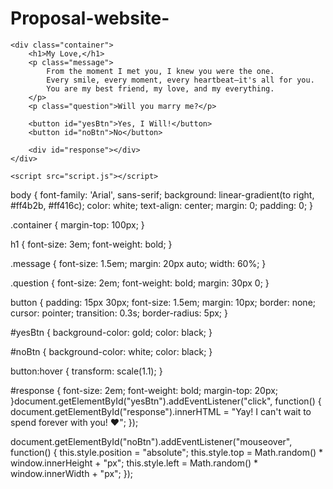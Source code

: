 # Proposal-website-<!DOCTYPE html>
<html lang="en">
<head>
    <meta charset="UTF-8">
    <meta name="viewport" content="width=device-width, initial-scale=1.0">
    <title>Will You Marry Me?</title>
    <link rel="stylesheet" href="style.css">
</head>
<body>
    <audio autoplay loop>
        <source src="love-song.mp3" type="audio/mp3">
    </audio>

    <div class="container">
        <h1>My Love,</h1>
        <p class="message">
            From the moment I met you, I knew you were the one.  
            Every smile, every moment, every heartbeat—it's all for you.  
            You are my best friend, my love, and my everything.  
        </p>
        <p class="question">Will you marry me?</p>

        <button id="yesBtn">Yes, I Will!</button>
        <button id="noBtn">No</button>

        <div id="response"></div>
    </div>

    <script src="script.js"></script>
</body>
</html>body {
    font-family: 'Arial', sans-serif;
    background: linear-gradient(to right, #ff4b2b, #ff416c);
    color: white;
    text-align: center;
    margin: 0;
    padding: 0;
}

.container {
    margin-top: 100px;
}

h1 {
    font-size: 3em;
    font-weight: bold;
}

.message {
    font-size: 1.5em;
    margin: 20px auto;
    width: 60%;
}

.question {
    font-size: 2em;
    font-weight: bold;
    margin: 30px 0;
}

button {
    padding: 15px 30px;
    font-size: 1.5em;
    margin: 10px;
    border: none;
    cursor: pointer;
    transition: 0.3s;
    border-radius: 5px;
}

#yesBtn {
    background-color: gold;
    color: black;
}

#noBtn {
    background-color: white;
    color: black;
}

button:hover {
    transform: scale(1.1);
}

#response {
    font-size: 2em;
    font-weight: bold;
    margin-top: 20px;
}document.getElementById("yesBtn").addEventListener("click", function() {
    document.getElementById("response").innerHTML = "Yay! I can't wait to spend forever with you! ❤️";
});

document.getElementById("noBtn").addEventListener("mouseover", function() {
    this.style.position = "absolute";
    this.style.top = Math.random() * window.innerHeight + "px";
    this.style.left = Math.random() * window.innerWidth + "px";
});
